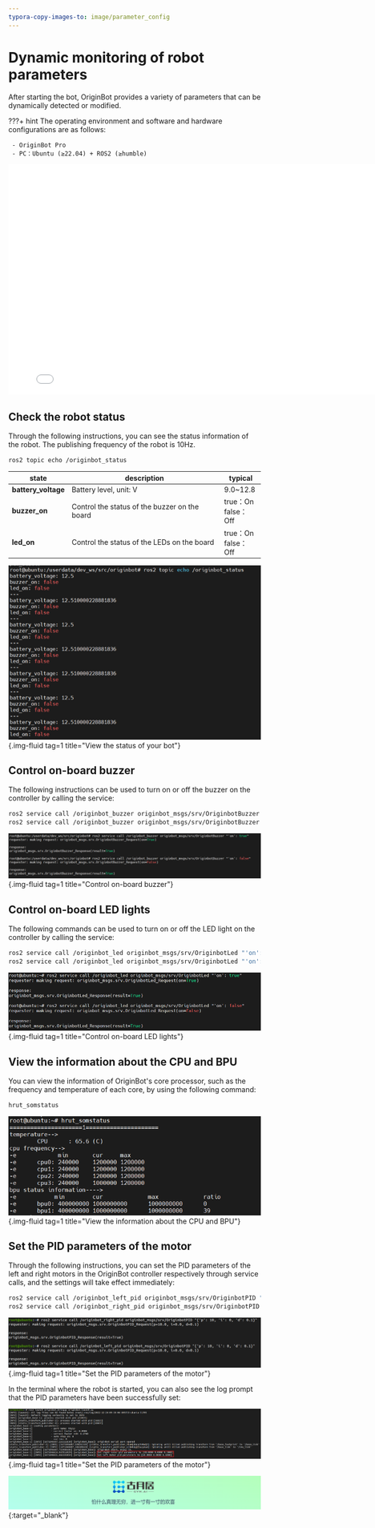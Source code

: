 ```yaml
---
typora-copy-images-to: image/parameter_config
---
```


# **Dynamic monitoring of robot parameters**

After starting the bot, OriginBot provides a variety of parameters that can be dynamically detected or modified.



???+ hint
    The operating environment and software and hardware configurations are as follows:
    

     - OriginBot Pro
     - PC：Ubuntu (≥22.04) + ROS2 (≥humble)



<iframe
  src="//player.bilibili.com/player.html?aid=516658213&bvid=BV1eg411a7A9&cid=866149913&page=15&autoplay=0"
  scrolling="no"
  border="0"
  width="800px"
  height="460px"
  frameborder="no"
  framespacing="0"
  allowfullscreen="true"
>
</iframe>



## **Check the robot status**

Through the following instructions, you can see the status information of the robot. The publishing frequency of the robot is 10Hz.

```bash
ros2 topic echo /originbot_status
```

| state                  | description        | typical                   |
| ------------------- | --------- | --------------------- |
| **battery_voltage** | Battery level, unit: V | 9.0~12.8              |
| **buzzer_on**       | Control the status of the buzzer on the board | true：On<br />false：Off |
| **led_on**          | Control the status of the LEDs on the board | true：On<br />false：Off |

![img](../../assets/img/parameter_config/20220811102658.png){.img-fluid tag=1 title="View the status of your bot"}



## **Control on-board buzzer**

The following instructions can be used to turn on or off the buzzer on the controller by calling the service:

```bash
ros2 service call /originbot_buzzer originbot_msgs/srv/OriginbotBuzzer "'on': true"     ## Turn on the buzzer
ros2 service call /originbot_buzzer originbot_msgs/srv/OriginbotBuzzer "'on': false"    ## Turn off the buzzer
```

![img](../../assets/img/parameter_config/20220811103849.png){.img-fluid tag=1 title="Control on-board buzzer"}



## **Control on-board LED lights**

The following commands can be used to turn on or off the LED light on the controller by calling the service:

```bash
ros2 service call /originbot_led originbot_msgs/srv/OriginbotLed "'on': true"      ## Turn on the LED
ros2 service call /originbot_led originbot_msgs/srv/OriginbotLed "'on': false"     ## Turn off the LED
```

![image-20220822150809883](../../assets/img/parameter_config/image-20220822150809883.png){.img-fluid tag=1 title="Control on-board LED lights"}



## **View the information about the CPU and BPU**

You can view the information of OriginBot's core processor, such as the frequency and temperature of each core, by using the following command:


```bash
hrut_somstatus
```

![img](../../assets/img/parameter_config/20220812222045.png){.img-fluid tag=1 title="View the information about the CPU and BPU"}



## **Set the PID parameters of the motor**

Through the following instructions, you can set the PID parameters of the left and right motors in the OriginBot controller respectively through service calls, and the settings will take effect immediately:

```bash
ros2 service call /originbot_left_pid originbot_msgs/srv/OriginbotPID "{'p': 10, 'i': 0, 'd': 0.1}"
ros2 service call /originbot_right_pid originbot_msgs/srv/OriginbotPID "{'p': 10, 'i': 0, 'd': 0.1}"
```

![image-20220926123533003](../../assets/img/parameter_config/image-20220926123533003.png){.img-fluid tag=1 title="Set the PID parameters of the motor"}

In the terminal where the robot is started, you can also see the log prompt that the PID parameters have been successfully set:

![image-20220926123706712](../../assets/img/parameter_config/image-20220926123706712.png){.img-fluid tag=1 title="Set the PID parameters of the motor"}



[![图片1](../../assets/img/footer.png)](https://www.guyuehome.com/){:target="_blank"}

